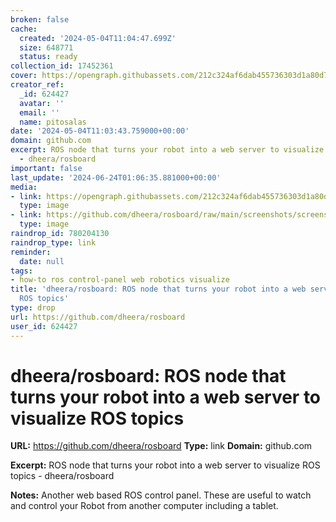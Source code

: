 ```yaml
---
broken: false
cache:
  created: '2024-05-04T11:04:47.699Z'
  size: 648771
  status: ready
collection_id: 17452361
cover: https://opengraph.githubassets.com/212c324af6dab455736303d1a80d731c57dd1002d77c1ec883c5af4b142057dc/dheera/rosboard
creator_ref:
  _id: 624427
  avatar: ''
  email: ''
  name: pitosalas
date: '2024-05-04T11:03:43.759000+00:00'
domain: github.com
excerpt: ROS node that turns your robot into a web server to visualize ROS topics
  - dheera/rosboard
important: false
last_update: '2024-06-24T01:06:35.881000+00:00'
media:
- link: https://opengraph.githubassets.com/212c324af6dab455736303d1a80d731c57dd1002d77c1ec883c5af4b142057dc/dheera/rosboard
  type: image
- link: https://github.com/dheera/rosboard/raw/main/screenshots/screenshot5.jpg?raw=true
  type: image
raindrop_id: 780204130
raindrop_type: link
reminder:
  date: null
tags:
- how-to ros control-panel web robotics visualize
title: 'dheera/rosboard: ROS node that turns your robot into a web server to visualize
  ROS topics'
type: drop
url: https://github.com/dheera/rosboard
user_id: 624427
---
```


# dheera/rosboard: ROS node that turns your robot into a web server to visualize ROS topics

**URL:** https://github.com/dheera/rosboard
**Type:** link
**Domain:** github.com

**Excerpt:** ROS node that turns your robot into a web server to visualize ROS topics - dheera/rosboard

**Notes:**
Another web based ROS control panel. These are useful to watch and control your Robot from another computer including a tablet.
